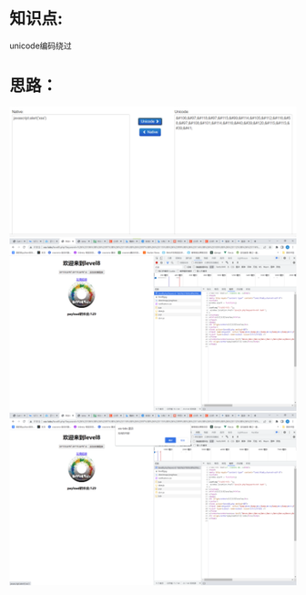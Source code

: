 # 知识点:
unicode编码绕过

# 思路：
![image.png](./images/20231017_2355292974.png)<br />![image.png](./images/20231017_2355322268.png)<br />![image.png](./images/20231017_2355344049.png)
